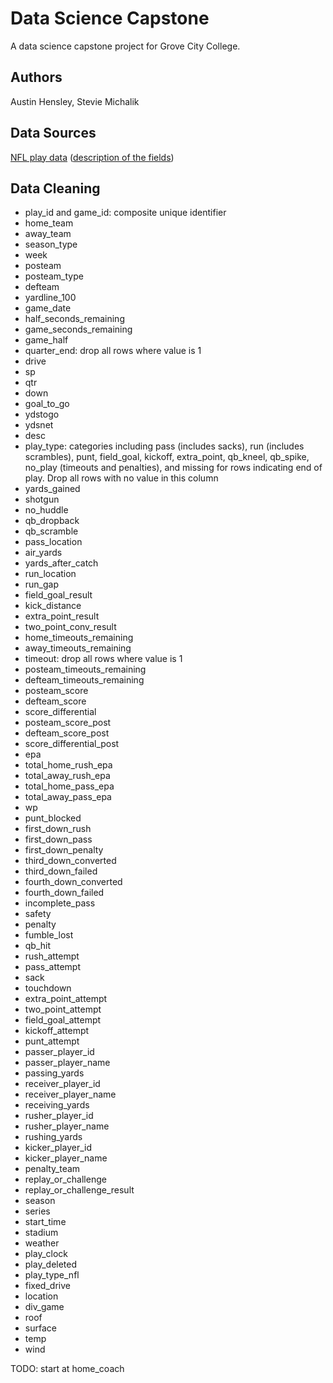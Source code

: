# Data Science Capstone
 
A data science capstone project for Grove City College.

## Authors

Austin Hensley, Stevie Michalik

## Data Sources

[NFL play data](https://github.com/nflverse/nflverse-data/releases/tag/pbp) ([description of the fields](https://www.nflfastr.com/articles/field_descriptions.html))

## Data Cleaning

- play_id and game_id: composite unique identifier  
- home_team  
- away_team  
- season_type  
- week  
- posteam  
- posteam_type  
- defteam  
- yardline_100  
- game_date  
- half_seconds_remaining  
- game_seconds_remaining  
- game_half  
- quarter_end: drop all rows where value is 1  
- drive  
- sp  
- qtr  
- down  
- goal_to_go  
- ydstogo  
- ydsnet  
- desc  
- play_type: categories including pass (includes sacks), run (includes scrambles), punt, field_goal, kickoff, extra_point, qb_kneel, qb_spike, no_play (timeouts and penalties), and missing for rows indicating end of play. Drop all rows with no value in this column  
- yards_gained  
- shotgun  
- no_huddle  
- qb_dropback  
- qb_scramble  
- pass_location  
- air_yards  
- yards_after_catch  
- run_location  
- run_gap  
- field_goal_result  
- kick_distance  
- extra_point_result  
- two_point_conv_result  
- home_timeouts_remaining  
- away_timeouts_remaining  
- timeout: drop all rows where value is 1  
- posteam_timeouts_remaining  
- defteam_timeouts_remaining  
- posteam_score  
- defteam_score  
- score_differential  
- posteam_score_post  
- defteam_score_post  
- score_differential_post  
- epa  
- total_home_rush_epa  
- total_away_rush_epa  
- total_home_pass_epa  
- total_away_pass_epa  
- wp  
- punt_blocked  
- first_down_rush  
- first_down_pass  
- first_down_penalty  
- third_down_converted  
- third_down_failed  
- fourth_down_converted  
- fourth_down_failed  
- incomplete_pass  
- safety  
- penalty  
- fumble_lost  
- qb_hit  
- rush_attempt  
- pass_attempt  
- sack  
- touchdown  
- extra_point_attempt  
- two_point_attempt  
- field_goal_attempt  
- kickoff_attempt  
- punt_attempt  
- passer_player_id  
- passer_player_name  
- passing_yards  
- receiver_player_id  
- receiver_player_name  
- receiving_yards  
- rusher_player_id  
- rusher_player_name  
- rushing_yards  
- kicker_player_id  
- kicker_player_name  
- penalty_team  
- replay_or_challenge  
- replay_or_challenge_result  
- season  
- series  
- start_time  
- stadium  
- weather  
- play_clock  
- play_deleted  
- play_type_nfl  
- fixed_drive  
- location  
- div_game  
- roof  
- surface  
- temp  
- wind  

TODO: start at home_coach